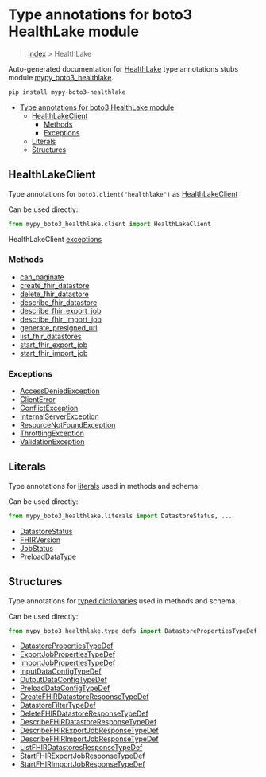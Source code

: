 # Type annotations for boto3 HealthLake module

> [Index](../index.md) > HealthLake

Auto-generated documentation for [HealthLake](https://boto3.amazonaws.com/v1/documentation/api/latest/reference/services/healthlake.html#HealthLake)
type annotations stubs module [mypy_boto3_healthlake](https://pypi.org/project/mypy-boto3-healthlake/).

```bash
pip install mypy-boto3-healthlake
```

- [Type annotations for boto3 HealthLake module](#type-annotations-for-boto3-healthlake-module)
  - [HealthLakeClient](#healthlakeclient)
    - [Methods](#methods)
    - [Exceptions](#exceptions)
  - [Literals](#literals)
  - [Structures](#structures)

## HealthLakeClient

Type annotations for  `boto3.client("healthlake")` as [HealthLakeClient](./client.md)

Can be used directly:

```python
from mypy_boto3_healthlake.client import HealthLakeClient
```


HealthLakeClient [exceptions](./client.md#exceptions)



### Methods
- [can_paginate](./client.md#can-paginate)
- [create_fhir_datastore](./client.md#create-fhir-datastore)
- [delete_fhir_datastore](./client.md#delete-fhir-datastore)
- [describe_fhir_datastore](./client.md#describe-fhir-datastore)
- [describe_fhir_export_job](./client.md#describe-fhir-export-job)
- [describe_fhir_import_job](./client.md#describe-fhir-import-job)
- [generate_presigned_url](./client.md#generate-presigned-url)
- [list_fhir_datastores](./client.md#list-fhir-datastores)
- [start_fhir_export_job](./client.md#start-fhir-export-job)
- [start_fhir_import_job](./client.md#start-fhir-import-job)




### Exceptions
- [AccessDeniedException](./client.md#accessdeniedexception)
- [ClientError](./client.md#clienterror)
- [ConflictException](./client.md#conflictexception)
- [InternalServerException](./client.md#internalserverexception)
- [ResourceNotFoundException](./client.md#resourcenotfoundexception)
- [ThrottlingException](./client.md#throttlingexception)
- [ValidationException](./client.md#validationexception)










## Literals

Type annotations for [literals](./literals.md) used in methods and schema.

Can be used directly:

```python
from mypy_boto3_healthlake.literals import DatastoreStatus, ...
```

- [DatastoreStatus](./literals.md#datastorestatus)
- [FHIRVersion](./literals.md#fhirversion)
- [JobStatus](./literals.md#jobstatus)
- [PreloadDataType](./literals.md#preloaddatatype)




## Structures


Type annotations for [typed dictionaries](./type_defs.md) used in methods and schema.

Can be used directly:

```python
from mypy_boto3_healthlake.type_defs import DatastorePropertiesTypeDef, ...
```

- [DatastorePropertiesTypeDef](./type_defs.md#datastorepropertiestypedef)
- [ExportJobPropertiesTypeDef](./type_defs.md#exportjobpropertiestypedef)
- [ImportJobPropertiesTypeDef](./type_defs.md#importjobpropertiestypedef)
- [InputDataConfigTypeDef](./type_defs.md#inputdataconfigtypedef)
- [OutputDataConfigTypeDef](./type_defs.md#outputdataconfigtypedef)
- [PreloadDataConfigTypeDef](./type_defs.md#preloaddataconfigtypedef)
- [CreateFHIRDatastoreResponseTypeDef](./type_defs.md#createfhirdatastoreresponsetypedef)
- [DatastoreFilterTypeDef](./type_defs.md#datastorefiltertypedef)
- [DeleteFHIRDatastoreResponseTypeDef](./type_defs.md#deletefhirdatastoreresponsetypedef)
- [DescribeFHIRDatastoreResponseTypeDef](./type_defs.md#describefhirdatastoreresponsetypedef)
- [DescribeFHIRExportJobResponseTypeDef](./type_defs.md#describefhirexportjobresponsetypedef)
- [DescribeFHIRImportJobResponseTypeDef](./type_defs.md#describefhirimportjobresponsetypedef)
- [ListFHIRDatastoresResponseTypeDef](./type_defs.md#listfhirdatastoresresponsetypedef)
- [StartFHIRExportJobResponseTypeDef](./type_defs.md#startfhirexportjobresponsetypedef)
- [StartFHIRImportJobResponseTypeDef](./type_defs.md#startfhirimportjobresponsetypedef)
